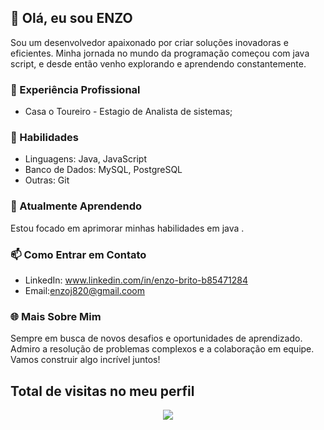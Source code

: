 ## 👋 Olá, eu sou ENZO

Sou um desenvolvedor apaixonado por criar soluções inovadoras e eficientes. Minha jornada no mundo da programação começou com java script, e desde então venho explorando e aprendendo constantemente.

### 💼 Experiência Profissional

- Casa o Toureiro - Estagio de Analista de sistemas;


### 🚀 Habilidades

- Linguagens: Java, JavaScript
- Banco de Dados: MySQL, PostgreSQL
- Outras: Git

### 🌱 Atualmente Aprendendo

Estou focado em aprimorar minhas habilidades em java .

### 📫 Como Entrar em Contato

- LinkedIn: www.linkedin.com/in/enzo-brito-b85471284
- Email:enzoj820@gmail.coom

### 🌐 Mais Sobre Mim

Sempre em busca de novos desafios e oportunidades de aprendizado. Admiro a resolução de problemas complexos e a colaboração em equipe. Vamos construir algo incrível juntos!


   ## Total de visitas no meu perfil  <br>
 <p align="center"> 
   <img alingn="center" src="https://profile-counter.glitch.me/enzo-brito/count.svg" />
 </p>



